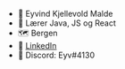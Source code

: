 - 👋 Eyvind Kjellevold Malde
- 🌱 Lærer Java, JS og React
- :world_map: Bergen
- 👯 [LinkedIn](https://www.linkedin.com/in/eyvind-kjellevold-malde-7a9314252/)
- 💬 Discord: Eyv#4130
<!--
- 🔭 I’m currently working on ...

- 👯 I’m looking to collaborate on ...
- 🤔 I’m looking for help with ...
- 💬 Ask me about ...
- 📫 How to reach me: ...
- 😄 Pronouns: ...
- ⚡ Fun fact: ...
-->
